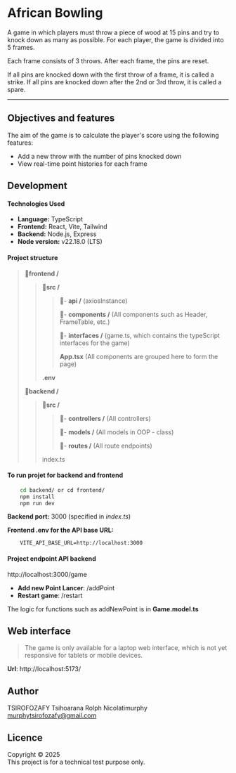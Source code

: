 # African Bowling
A game in which players must throw a piece of wood at 15 pins and try to knock down as many as possible. For each player, the game is divided into 5 frames.

Each frame consists of 3 throws. After each frame, the pins are reset.

If all pins are knocked down with the first throw of a frame, it is called a
strike. If all pins are knocked down after the 2nd or 3rd throw, it is called a spare.


***

## Objectives and features
The aim of the game is to calculate the player's score using the following features:

- Add a new throw with the number of pins knocked down
- View real-time point histories for each frame


## Development
#### Technologies Used
- **Language:** TypeScript
- **Frontend:** React, Vite, Tailwind
- **Backend:** Node.js, Express
- **Node version:** v22.18.0 (LTS)

#### Project structure
>📂**frontend /**
>>📂**src /**
>>>📂- **api /** (axiosInstance)
>>>
>>>📂- **components /** (All components such as Header, FrameTable, etc.)
>>>
>>>📂- **interfaces /** (game.ts, which contains the typeScript interfaces for the game)
>>>
>>>
>>>**App.tsx** (All components are grouped here to form the page)
>>
>>**.env**
>
>
>📂**backend /**
>>📂**src /**
>>>📂- **controllers /** (All controllers)
>>>
>>>📂- **models /** (All models in OOP - class)
>>>
>>>📂- **routes /** (All route endpoints)
>>
>>index.ts


#### To run projet for backend and frontend
```sh
    cd backend/ or cd frontend/
    npm install
    npm run dev
```

**Backend port:** 3000 (specified in *index.ts*)

**Frontend .env for the API base URL:**
```env
    VITE_API_BASE_URL=http://localhost:3000
```

#### Project endpoint API backend
http://localhost:3000/game

- **Add new Point Lancer**:  /addPoint
- **Restart game**:  /restart

The logic for functions such as addNewPoint is in **Game.model.ts**

## Web interface
> The game is only available for a laptop web interface, which is not yet responsive for tablets or mobile devices.

**Url**: http://localhost:5173/

## Author 
TSIROFOZAFY Tsihoarana Rolph Nicolatimurphy  
murphytsirofozafy@gmail.com

## Licence
Copyright © 2025  
This project is for a technical test purpose only.
